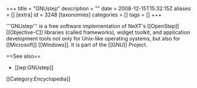 +++
title = "GNUstep"
description = ""
date = 2008-12-15T15:32:15Z
aliases = []
[extra]
id = 3248
[taxonomies]
categories = []
tags = []
+++

'''GNUstep''' is a free software implementation of NeXT's [[OpenStep]] [[Objective-C]] libraries (called frameworks), widget toolkit, and application development tools not only for Unix-like operating systems, but also for [[Microsoft]] [[Windows]]. It is part of the [[GNU]] Project.

==See also==
* [[wp:GNUstep]]

[[Category:Encyclopedia]]
